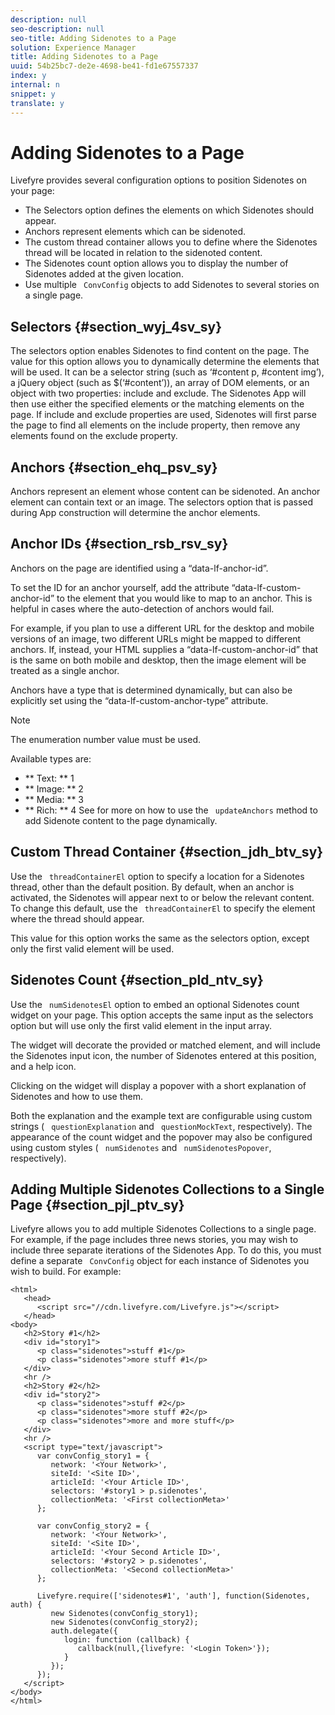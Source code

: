 ```yaml
---
description: null
seo-description: null
seo-title: Adding Sidenotes to a Page
solution: Experience Manager
title: Adding Sidenotes to a Page
uuid: 54b25bc7-de2e-4698-be41-fd1e67557337
index: y
internal: n
snippet: y
translate: y
---
```


# Adding Sidenotes to a Page


<a id="section_tzl_qpv_sy"></a>

Livefyre provides several configuration options to position Sidenotes on your page:

* The Selectors option defines the elements on which Sidenotes should appear.
* Anchors represent elements which can be sidenoted.
* The custom thread container allows you to define where the Sidenotes thread will be located in relation to the sidenoted content.
* The Sidenotes count option allows you to display the number of Sidenotes added at the given location.
* Use multiple ` ConvConfig` objects to add Sidenotes to several stories on a single page.

## Selectors {#section_wyj_4sv_sy}

The selectors option enables Sidenotes to find content on the page. The value for this option allows you to dynamically determine the elements that will be used. It can be a selector string (such as ‘#content p, #content img’), a jQuery object (such as $(‘#content’)), an array of DOM elements, or an object with two properties: include and exclude. The Sidenotes App will then use either the specified elements or the matching elements on the page. If include and exclude properties are used, Sidenotes will first parse the page to find all elements on the include property, then remove any elements found on the exclude property.

## Anchors {#section_ehq_psv_sy}

Anchors represent an element whose content can be sidenoted. An anchor element can contain text or an image. The selectors option that is passed during App construction will determine the anchor elements.

## Anchor IDs {#section_rsb_rsv_sy}

Anchors on the page are identified using a “data-lf-anchor-id”.

To set the ID for an anchor yourself, add the attribute “data-lf-custom-anchor-id” to the element that you would like to map to an anchor. This is helpful in cases where the auto-detection of anchors would fail.

For example, if you plan to use a different URL for the desktop and mobile versions of an image, two different URLs might be mapped to different anchors. If, instead, your HTML supplies a “data-lf-custom-anchor-id” that is the same on both mobile and desktop, then the image element will be treated as a single anchor.

Anchors have a type that is determined dynamically, but can also be explicitly set using the “data-lf-custom-anchor-type” attribute.

>[!NOTE]
>
>The enumeration number value must be used.

Available types are:

* ** Text: ** 1 
* ** Image: ** 2 
* ** Media: ** 3 
* ** Rich: ** 4 
See [](r_updateAnchors_method.md#r_updateAnchors_method) for more on how to use the ` updateAnchors` method to add Sidenote content to the page dynamically.

## Custom Thread Container {#section_jdh_btv_sy}

Use the ` threadContainerEl` option to specify a location for a Sidenotes thread, other than the default position. By default, when an anchor is activated, the Sidenotes will appear next to or below the relevant content. To change this default, use the ` threadContainerEl` to specify the element where the thread should appear.

This value for this option works the same as the selectors option, except only the first valid element will be used.

## Sidenotes Count {#section_pld_ntv_sy}

Use the ` numSidenotesEl` option to embed an optional Sidenotes count widget on your page. This option accepts the same input as the selectors option but will use only the first valid element in the input array.

The widget will decorate the provided or matched element, and will include the Sidenotes input icon, the number of Sidenotes entered at this position, and a help icon.

Clicking on the widget will display a popover with a short explanation of Sidenotes and how to use them.

Both the explanation and the example text are configurable using custom strings ( ` questionExplanation` and ` questionMockText`, respectively). The appearance of the count widget and the popover may also be configured using custom styles ( ` numSidenotes` and ` numSidenotesPopover`, respectively).

## Adding Multiple Sidenotes Collections to a Single Page {#section_pjl_ptv_sy}

Livefyre allows you to add multiple Sidenotes Collections to a single page. For example, if the page includes three news stories, you may wish to include three separate iterations of the Sidenotes App. To do this, you must define a separate ` ConvConfig` object for each instance of Sidenotes you wish to build. For example: 
```
<html> 
   <head> 
      <script src="//cdn.livefyre.com/Livefyre.js"></script> 
   </head> 
<body> 
   <h2>Story #1</h2> 
   <div id="story1"> 
      <p class="sidenotes">stuff #1</p> 
      <p class="sidenotes">more stuff #1</p> 
   </div> 
   <hr /> 
   <h2>Story #2</h2> 
   <div id="story2"> 
      <p class="sidenotes">stuff #2</p> 
      <p class="sidenotes">more stuff #2</p> 
      <p class="sidenotes">more and more stuff</p> 
   </div> 
   <hr /> 
   <script type="text/javascript"> 
      var convConfig_story1 = { 
         network: '<Your Network>', 
         siteId: '<Site ID>', 
         articleId: '<Your Article ID>', 
         selectors: '#story1 > p.sidenotes', 
         collectionMeta: '<First collectionMeta>' 
      }; 
  
      var convConfig_story2 = { 
         network: '<Your Network>', 
         siteId: '<Site ID>', 
         articleId: '<Your Second Article ID>', 
         selectors: '#story2 > p.sidenotes', 
         collectionMeta: '<Second collectionMeta>' 
      }; 
  
      Livefyre.require(['sidenotes#1', 'auth'], function(Sidenotes, auth) { 
         new Sidenotes(convConfig_story1); 
         new Sidenotes(convConfig_story2); 
         auth.delegate({ 
            login: function (callback) { 
               callback(null,{livefyre: '<Login Token>'}); 
            } 
         }); 
      }); 
   </script> 
</body> 
</html>
```
